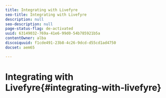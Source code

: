 ```yaml
---
title: Integrating with Livefyre
seo-title: Integrating with Livefyre
description: null
seo-description: null
page-status-flag: de-activated
uuid: 63149032-769a-41e6-99d0-54b785921b5a
contentOwner: alba
discoiquuid: f1cde491-23b8-4c26-9dcd-d55cd1ad4750
docset: aem65

---
```


# Integrating with Livefyre{#integrating-with-livefyre}

